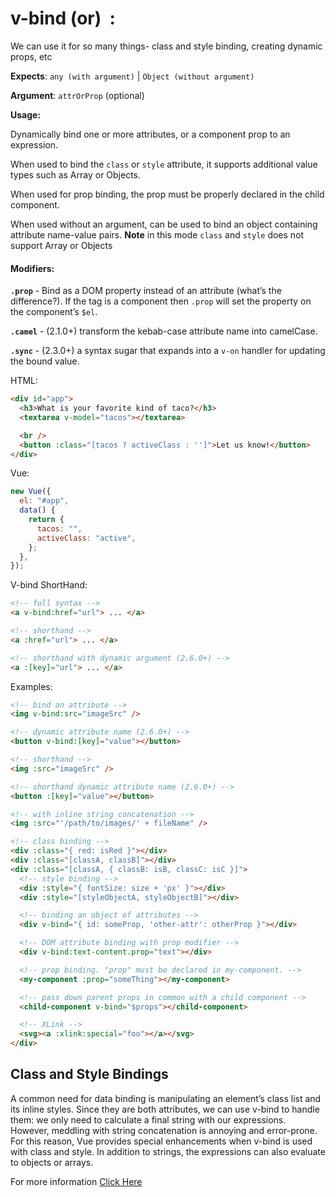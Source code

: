# v-bind (or) &nbsp;:

We can use it for so many things- class and style binding, creating dynamic props, etc

**Expects**: `any (with argument)` | `Object (without argument)`

**Argument**: `attrOrProp` (optional)

**Usage:**

Dynamically bind one or more attributes, or a component prop to an expression.

When used to bind the `class` or `style` attribute, it supports additional value types such as Array or Objects.

When used for prop binding, the prop must be properly declared in the child component.

When used without an argument, can be used to bind an object containing attribute name-value pairs.
**Note** in this mode `class` and `style` does not support Array or Objects

#### Modifiers:

**`.prop`** - Bind as a DOM property instead of an attribute (what’s the difference?). If the tag is a component then `.prop` will set the property on the component’s `$el`.

**`.camel`** - (2.1.0+) transform the kebab-case attribute name into camelCase.

**`.sync`** - (2.3.0+) a syntax sugar that expands into a `v-on` handler for updating the bound value.

HTML:

```html
<div id="app">
  <h3>What is your favorite kind of taco?</h3>
  <textarea v-model="tacos"></textarea>

  <br />
  <button :class="[tacos ? activeClass : '']">Let us know!</button>
</div>
```

Vue:

```js
new Vue({
  el: "#app",
  data() {
    return {
      tacos: "",
      activeClass: "active",
    };
  },
});
```

V-bind ShortHand:

```html
<!-- full syntax -->
<a v-bind:href="url"> ... </a>

<!-- shorthand -->
<a :href="url"> ... </a>

<!-- shorthand with dynamic argument (2.6.0+) -->
<a :[key]="url"> ... </a>
```

Examples:

```html
<!-- bind an attribute -->
<img v-bind:src="imageSrc" />

<!-- dynamic attribute name (2.6.0+) -->
<button v-bind:[key]="value"></button>

<!-- shorthand -->
<img :src="imageSrc" />

<!-- shorthand dynamic attribute name (2.6.0+) -->
<button :[key]="value"></button>

<!-- with inline string concatenation -->
<img :src="'/path/to/images/' + fileName" />

<!-- class binding -->
<div :class="{ red: isRed }"></div>
<div :class="[classA, classB]"></div>
<div :class="[classA, { classB: isB, classC: isC }]">
  <!-- style binding -->
  <div :style="{ fontSize: size + 'px' }"></div>
  <div :style="[styleObjectA, styleObjectB]"></div>

  <!-- binding an object of attributes -->
  <div v-bind="{ id: someProp, 'other-attr': otherProp }"></div>

  <!-- DOM attribute binding with prop modifier -->
  <div v-bind:text-content.prop="text"></div>

  <!-- prop binding. "prop" must be declared in my-component. -->
  <my-component :prop="someThing"></my-component>

  <!-- pass down parent props in common with a child component -->
  <child-component v-bind="$props"></child-component>

  <!-- XLink -->
  <svg><a :xlink:special="foo"></a></svg>
</div>
```

## Class and Style Bindings

A common need for data binding is manipulating an element’s class list and its inline styles. Since they are both attributes, we can use v-bind to handle them: we only need to calculate a final string with our expressions. However, meddling with string concatenation is annoying and error-prone. For this reason, Vue provides special enhancements when v-bind is used with class and style. In addition to strings, the expressions can also evaluate to objects or arrays.

For more information [Click Here](https://vuejs.org/v2/guide/class-and-style.html)

